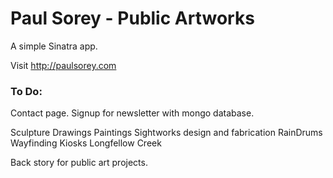 # Paul Sorey - Public Artworks #

A simple Sinatra app.

Visit http://paulsorey.com


### To Do:

Contact page.
Signup for newsletter with mongo database.

Sculpture
Drawings
Paintings
Sightworks design and fabrication
  RainDrums
  Wayfinding Kiosks
  Longfellow Creek
  
Back story for public art projects.  

